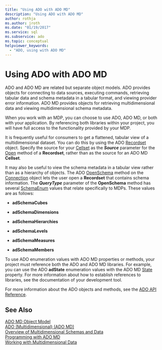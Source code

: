 ```yaml
---
title: "Using ADO with ADO MD"
description: "Using ADO with ADO MD"
author: rothja
ms.author: jroth
ms.date: "01/19/2017"
ms.service: sql
ms.subservice: ado
ms.topic: conceptual
helpviewer_keywords:
  - "ADO, using with ADO MD"
---
```

# Using ADO with ADO MD
ADO and ADO MD are related but separate object models. ADO provides objects for connecting to data sources, executing commands, retrieving tabular data and schema metadata in a tabular format, and viewing provider error information. ADO MD provides objects for retrieving multidimensional data and viewing multidimensional schema metadata.  
  
 When you work with an MDP, you can choose to use ADO, ADO MD, or both with your application. By referencing both libraries within your project, you will have full access to the functionality provided by your MDP.  
  
 It is frequently useful for consumers to get a flattened, tabular view of a multidimensional dataset. You can do this by using the ADO [Recordset](../../reference/ado-api/recordset-object-ado.md) object. Specify the source for your [Cellset](../../reference/ado-md-api/cellset-object-ado-md.md) as the ***Source*** parameter for the [Open](../../reference/ado-api/open-method-ado-recordset.md) method of a **Recordset**, rather than as the source for an ADO MD **Cellset**.  
  
 It may also be useful to view the schema metadata in a tabular view rather than as a hierarchy of objects. The ADO [OpenSchema](../../reference/ado-api/openschema-method.md) method on the [Connection](../../reference/ado-api/connection-object-ado.md) object lets the user open a **Recordset** that contains schema information. The ***QueryType*** parameter of the **OpenSchema** method has several [SchemaEnum](../../reference/ado-api/schemaenum.md) values that relate specifically to MDPs. These values are as follows:  
  
-   **adSchemaCubes**  
  
-   **adSchemaDimensions**  
  
-   **adSchemaHierarchies**  
  
-   **adSchemaLevels**  
  
-   **adSchemaMeasures**  
  
-   **adSchemaMembers**  
  
 To use ADO enumeration values with ADO MD properties or methods, your project must reference both the ADO and ADO MD libraries. For example, you can use the ADO **adState** enumeration values with the ADO MD [State](../../reference/ado-md-api/state-property-ado-md.md) property. For more information about how to establish references to libraries, see the documentation of your development tool.  
  
 For more information about the ADO objects and methods, see the [ADO API Reference](../../reference/ado-api/ado-api-reference.md).  
  
## See Also  
 [ADO MD Object Model](../../reference/ado-md-api/ado-md-object-model.md)   
 [ADO (Multidimensional) (ADO MD)](./ado-multidimensional-ado-md.md)   
 [Overview of Multidimensional Schemas and Data](./overview-of-multidimensional-schemas-and-data.md)   
 [Programming with ADO MD](./programming-with-ado-md.md)   
 [Working with Multidimensional Data](./working-with-multidimensional-data.md)